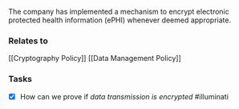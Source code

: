 The company has implemented a mechanism to encrypt electronic protected health information (ePHI) whenever deemed appropriate.

### Relates to 
[[Cryptography Policy]]
[[Data Management Policy]]

### Tasks
- [x] How can we prove if *data transmission is encrypted* #illuminati